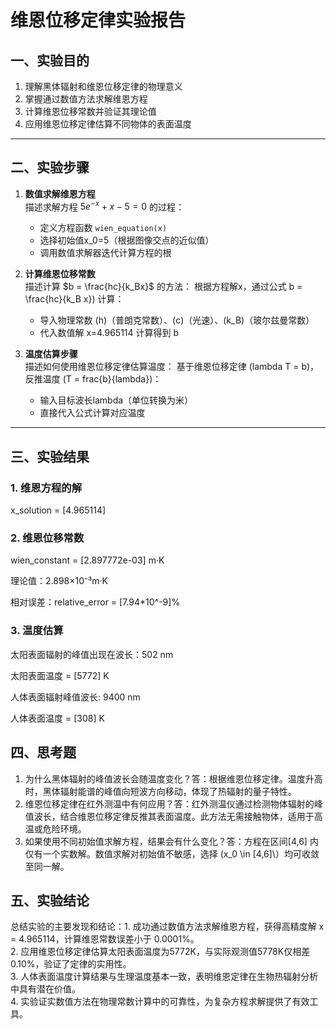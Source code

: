 # 维恩位移定律实验报告


## 一、实验目的

1. 理解黑体辐射和维恩位移定律的物理意义
2. 掌握通过数值方法求解维恩方程
3. 计算维恩位移常数并验证其理论值
4. 应用维恩位移定律估算不同物体的表面温度

---

## 二、实验步骤

1. **数值求解维恩方程**  
   描述求解方程 $5e^{-x} + x - 5 = 0$ 的过程： 
   - 定义方程函数 `wien_equation(x)`  
   - 选择初始值x_0=5（根据图像交点的近似值）  
   - 调用数值求解器迭代计算方程的根  
2. **计算维恩位移常数**  
   描述计算 $b = \frac{hc}{k_Bx}$ 的方法：
   根据方程解x，通过公式 b = \frac{hc}{k_B x}\) 计算：  
   - 导入物理常数 \(h\)（普朗克常数）、\(c\)（光速）、\(k_B\)（玻尔兹曼常数）  
   - 代入数值解 x=4.965114 计算得到 b

4. **温度估算步骤**  
   描述如何使用维恩位移定律估算温度：
   基于维恩位移定律 \(lambda T = b\)，反推温度 \(T = frac{b}{lambda}\)：  
   - 输入目标波长lambda（单位转换为米）  
   - 直接代入公式计算对应温度  

---

## 三、实验结果

### 1. 维恩方程的解
x_solution = [4.965114]

### 2. 维恩位移常数

wien_constant = [2.897772e-03] m·K 

理论值：2.898×10⁻³m·K 

相对误差：relative_error = [7.94*10^-9]%

### 3. 温度估算

太阳表面辐射的峰值出现在波长：502 nm

太阳表面温度 = [5772] K 

人体表面辐射峰值波长: 9400 nm

人体表面温度 = [308] K

## 四、思考题
1. 为什么黑体辐射的峰值波长会随温度变化？答：根据维恩位移定律。温度升高时，黑体辐射能谱的峰值向短波方向移动，体现了热辐射的量子特性。
2. 维恩位移定律在红外测温中有何应用？答：红外测温仪通过检测物体辐射的峰值波长，结合维恩位移定律反推其表面温度。此方法无需接触物体，适用于高温或危险环境。
3. 如果使用不同初始值求解方程，结果会有什么变化？答：方程在区间[4,6] 内仅有一个实数解。数值求解对初始值不敏感，选择 (x_0 \in [4,6]\）均可收敛至同一解。
## 五、实验结论
总结实验的主要发现和结论：1. 成功通过数值方法求解维恩方程，获得高精度解 x = 4.965114，计算维恩常数误差小于 0.0001%。  
2. 应用维恩位移定律估算太阳表面温度为5772K，与实际观测值5778K仅相差 0.10%，验证了定律的实用性。  
3. 人体表面温度计算结果与生理温度基本一致，表明维恩定律在生物热辐射分析中具有潜在价值。  
4. 实验证实数值方法在物理常数计算中的可靠性，为复杂方程求解提供了有效工具。  
